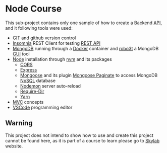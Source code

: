 # Node Course

This sub-project contains only one sample of how to create a Backend [API](https://en.wikipedia.org/wiki/Application_programming_interface), and it following tools were used:

- [GIT](https://git-scm.com/) and [github](https://github.com/) version control
- [Insomnia](https://www.npmjs.com/package/require-dir) REST Client for testing [REST API](https://en.wikipedia.org/wiki/Representational_state_transfer)
- [MongoDB](https://www.mongodb.com/) running through a [Docker](https://www.docker.com/) container and [robo3t](https://robomongo.org/) a MongoDB [GUI](https://en.wikipedia.org/wiki/Graphical_user_interface) tool
- [Node](https://nodejs.org/en/) installation through [nvm](https://github.com/nvm-sh/nvm#node-version-manager---) and its packages
  - [CORS](https://developer.mozilla.org/en-US/docs/Web/HTTP/CORS)
  - [Express](https://expressjs.com/)
  - [Mongoose](https://mongoosejs.com/) and its plugin [Mongoose Paginate](https://www.npmjs.com/package/mongoose-paginate) to access MongoDB [NoSQL](https://pt.wikipedia.org/wiki/NoSQL) database
  - [Nodemon](https://nodemon.io/) server auto-reload
  - [Require-Dir](https://www.npmjs.com/package/require-dir)
  - [Yarn](https://yarnpkg.com/)
- [MVC](https://en.wikipedia.org/wiki/Model%E2%80%93view%E2%80%93controller) concepts
- [VSCode](https://code.visualstudio.com/) programming editor

## Warning

This project does not intend to show how to use and create this project cannot be found here, as it is part of a course to learn please go to [Skylab](https://skylab.rocketseat.com.br/node/curso-node-js) website.
